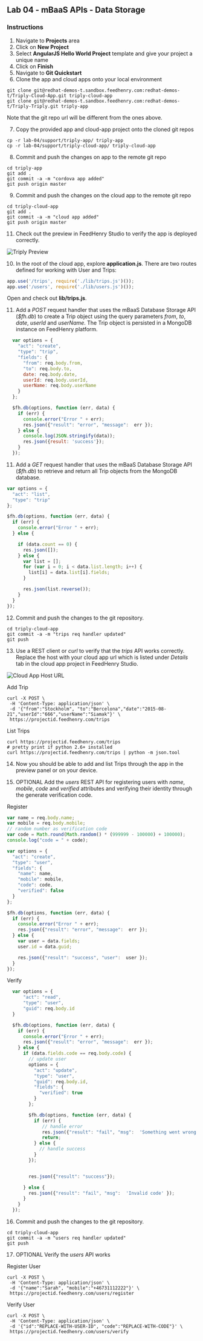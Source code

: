 ## Lab 04 - mBaaS APIs - Data Storage

### Instructions
1. Navigate to **Projects** area
2. Click on **New Project**
3. Select **AngularJS Hello World Project** template and give your project a unique name
4. Click on **Finish**
5. Navigate to **Git Quickstart**
6. Clone the app and cloud apps onto your local environment

  ```shell
  git clone git@redhat-demos-t.sandbox.feedhenry.com:redhat-demos-t/Triply-Cloud-App.git triply-cloud-app
  git clone git@redhat-demos-t.sandbox.feedhenry.com:redhat-demos-t/Triply-Triply.git triply-app
  ```

Note that the git repo url will be different from the ones above.

7. Copy the provided app and cloud-app project onto the cloned git repos

  ```shell
  cp -r lab-04/support/triply-app/ triply-app
  cp -r lab-04/support/triply-cloud-app/ triply-cloud-app
  ```

8. Commit and push the changes on app to the remote git repo

  ```shell
  cd triply-app
  git add .
  git commit -a -m "cordova app added"
  git push origin master
  ```

9. Commit and push the changes on the cloud app to the remote git repo

  ```shell
  cd triply-cloud-app
  git add .
  git commit -a -m "cloud app added"
  git push origin master
  ```

11. Check out the preview in FeedHenry Studio to verify the app is deployed correctly.


  ![Triply Preview](https://raw.githubusercontent.com/rhnordics/feedhenry-training/master/images/preview-trips-empty.png?token=ABHtlr2dPvzZZUkbA0Ts1GKvjye2-cEgks5VbcP7wA%3D%3D)


10. In the root of the cloud app, explore **application.js**. There are two routes defined for working with User and Trips:

  ```javascript
  app.use('/trips', require('./lib/trips.js')());
  app.use('/users', require('./lib/users.js')());
  ```

Open and check out **lib/trips.js**.

11. Add a *POST* request handler that uses the mBaaS Database Storage API (*$fh.db*) to create a Trip object using the query parameters *from*, *to*, *date*, *userId* and *userName*. The Trip object is persisted in a MongoDB instance on FeedHenry platform.

  ```javascript
    var options = {
      "act": "create",
      "type": "trip",
      "fields": {
        "from": req.body.from,
        "to": req.body.to,
        date: req.body.date,
        userId: req.body.userId,
        userName: req.body.userName
      }
    };

    $fh.db(options, function (err, data) {
      if (err) {
        console.error("Error " + err);
        res.json({"result": "error", "message":  err });
      } else {
        console.log(JSON.stringify(data));
        res.json({result: 'success'});
      }
    });
  ```


11. Add a *GET* request handler that uses the mBaaS Database Storage API (*$fh.db*) to retrieve and return all Trip objects from the MongoDB database.

  ```javascript
  var options = {
    "act": "list",
    "type": "trip"
  };

  $fh.db(options, function (err, data) {
    if (err) {
      console.error("Error " + err);
    } else {

      if (data.count == 0) {
        res.json([]);
      } else {
        var list = [];
        for (var i = 0; i < data.list.length; i++) {
          list[i] = data.list[i].fields;
        }

        res.json(list.reverse());
      }
    }
  });
```

12. Commit and push the changes to the git repository.

  ```shell
  cd triply-cloud-app
  git commit -a -m "trips req handler updated"
  git push
  ```

13. Use a REST client or *curl* to verify that the *trips* API works correctly. Replace the host with your cloud app url which is listed under *Details* tab in the cloud app project in FeedHenry Studio.

  ![Cloud App Host URL](https://raw.githubusercontent.com/rhnordics/feedhenry-training/master/images/project-host-url.png?token=ABHtltfUsTSrY8-RWKuHYK-BgwSCOOa_ks5VbcXswA%3D%3D)

  Add Trip
  ```shell
  curl -X POST \
   -H 'Content-Type: application/json' \
   -d '{"from":"Stockholm", "to":"Bercelona","date":"2015-08-21","userId":"666","userName":"Siamak"}' \
   https://projectid.feedhenry.com/trips
  ```

  List Trips
  ```shell
  curl https://projectid.feedhenry.com/trips
  # pretty print if python 2.6+ installed
  curl https://projectid.feedhenry.com/trips | python -m json.tool
  ```

14. Now you should be able to add and list Trips through the app in the preview panel or on your device.

15. OPTIONAL Add the *users* REST API for registering users with *name*, *mobile*, *code*
and *verified* attributes and verifying their identity through the generate verification code.

  Register
  ```javascript
  var name = req.body.name;
  var mobile = req.body.mobile;
  // random number as verification code
  var code = Math.round(Math.random() * (999999 - 100000) + 100000);
  console.log("code = " + code);

  var options = {
    "act": "create",
    "type": "user",
    "fields": {
      "name": name,
      "mobile": mobile,
      "code": code,
      "verified": false
    }
  };

  $fh.db(options, function (err, data) {
    if (err) {
      console.error("Error " + err);
      res.json({"result": "error", "message":  err });
    } else {
      var user = data.fields;
      user.id = data.guid;

      res.json({"result": "success", "user":  user });
    }
  });
  ```

  Verify

```javascript
  var options = {
      "act": "read",
      "type": "user",
      "guid": req.body.id
  }

  $fh.db(options, function (err, data) {
    if (err) {
      console.error("Error " + err);
      res.json({"result": "error", "message":  err });
    } else {
      if (data.fields.code == req.body.code) {
        // update user
        options = {
          "act": "update",
          "type": "user",
          "guid": req.body.id,
          "fields": {
            "verified": true
          }
        };

        $fh.db(options, function (err, data) {
          if (err) {
             // handle error
             res.json({"result": "fail", "msg":  'Something went wrong' });
             return;
          } else {
            // handle success
          }
        });


        res.json({"result": "success"});

      } else {
        res.json({"result": "fail", "msg":  'Invalid code' });
      }
    }
  });
```

16. Commit and push the changes to the git repository.

  ```shell
  cd triply-cloud-app
  git commit -a -m "users req handler updated"
  git push
  ```


17. OPTIONAL Verify the *users* API works

  Register User
  ```shell
  curl -X POST \
   -H 'Content-Type: application/json' \
   -d '{"name":"Sarah", "mobile":"+46731112222"}' \
   https://projectid.feedhenry.com/users/register
  ```

  Verify User
  ```shell
  curl -X POST \
   -H 'Content-Type: application/json' \
   -d '{"id":"REPLACE-WITH-USER-ID", "code":"REPLACE-WITH-CODE"}' \
   https://projectid.feedhenry.com/users/verify
  ```

